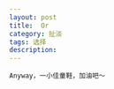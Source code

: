 ```yaml
---
layout: post
title: 	Or
category: 扯淡
tags: 选择
description: 
---
```


<!--## 背景-->

<!--都已经准备考研，目标浙大，保底本校。可是生活给我开了一个小小的玩笑，我居然具备了外保的资格。我真的觉得我是踩狗屎了。由于之前很早就拿到了中科院的外推资格，所以还是很幸运的。后来，参加了国防科大的面试，也过了。所以，俩offer，选一。-->

<!--## 结果-->
<!--反正现在写这个文章的时候结果已经出来了，那就是我放弃了`军中清华`，选择了`中科院`。是对是错，我依旧不知道。-->

<!--## 最开始的想法-->
<!--*   国防科大很牛逼，而且老师都答应让我加入“银河”的研究队伍，计算机绝对是全国第一啊，连清华都需要靠边啊……-->
<!--*   中科院地理优势很好，北京啊，互联网扎堆的地方，各种奇人异事出现的地方，帝都啊……-->
<!--*   国防科大，军人，很酷，也很苦，一想想就很牛逼，一想想，就很苦逼……-->
<!--*   中科院，研究为主，自由度比国防科大略大。-->
<!--*   国防科大，家乡学校，家乡啊……-->
<!--*   你是男人啊……需要外出闯荡啊……而且，在北京见到的互联网，在长沙是见不到的……-->

<!--## 选择-->
<!--尊重自己内心最原始的想法，选择了中科院。打电话给国防科大老师说不去的时候，心里还是很揪心啊～就这么放弃了……-->

<!--## 军队-->
<!--其实去科大面试的时候就想着，我是陪朋友来打酱油的，`一入军队深似海，从此自由是路人`，呵呵～我的性格，不适合当兵啊……-->

<!--## 朋友-->
<!--很多好朋友只说了一句，“傻逼，放着国防科大不去，去中科院。”。。。。。这让我无比的彷徨和失落。。。但愿我这选择……-->

<!--## 小米工程师-->
<!--有幸帮助小米的hr组织了一下小米的校园招聘，跟几个工程师聊了一下。关于选择，他们建议我去中科院，他们说，虽然国防科大好，但是，在长沙的闭塞，尤其是军队性质，眼光绝对比不上在北京。以后出来站的高度也不一样。-->

<!--## 其实也就那么回事-->
<!--是啊，反正也不是什么特别大的事情，又不是中奖500W，只是读书而已，哪里都一样啦~安慰一下自己，接下来三年好好玩，其实也挺好的。学点东西呗～-->

<!--## 最后-->
<!--其实反正决定都已经做了，也不知道是对是错。对也好，不对也好，都是我最重要的选择之一。所以记下来。之所以写出来不是做作。实在是憋着也难受。其实后来想想，其实不也挺好的吗～-->

<!--## 一小佳-->

	Anyway，一小佳童鞋，加油吧～

